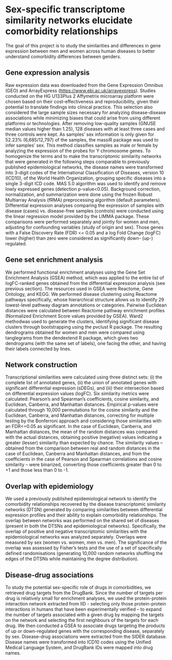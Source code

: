 # Sex-specific transcriptome similarity networks elucidate comorbidity relationships
The goal of this project is to study the similarities and differences in gene expression between men and women across human diseases to better understand comorbidity differences between genders.

## Gene expression analysis
Raw expression data was downloaded from the Gene Expression Omnibus (GEO) and ArrayExpress (https://www.ebi.ac.uk/arrayexpress). Studies conducted on the HG U133Plus 2 Affymetrix microarray platform were chosen based on their cost-effectiveness and reproducibility, given their potential to translate findings into clinical practice. This selection also considered the large sample sizes necessary for analyzing disease-disease associations while minimizing biases that could arise from using different platforms or technologies. After removing low-quality samples (GNUSE median values higher than 1.25), 128 diseases with at least three cases and three controls were kept. As samples’ sex information is only given for 52.23% (6,685/12,797) of the samples, the massiR package was used to infer samples’ sex. This method classifies samples as male or female by analyzing the expression of the probes for Y chromosome genes. To homogenize the terms and to make the transcriptomic similarity networks that were generated in the following steps comparable to previously published epidemiological networks, the disease names were transformed into 3-digit codes of the International Classification of Diseases, version 10 (ICD10), of the World Health Organization, grouping specific diseases into a single 3-digit ICD code. MAS 5.0 algorithm was used to identify and remove lowly expressed genes (detection p-value<0.05). Background correction, normalization, and summarization were done using the frozen Robust Multiarray Analysis (fRMA) preprocessing algorithm (default parameters). Differential expression analyses comparing the expression of samples with disease (cases) vs. disease-free samples (controls) were conducted using the linear regression model provided by the LIMMA package. These comparisons were performed separately and jointly for women and men, adjusting for confounding variables (study of origin and sex). Those genes with a False Discovery Rate (FDR) <= 0.05 and a log Fold Change (logFC) lower (higher) than zero were considered as significantly down- (up-) regulated.
 
## Gene set enrichment analysis
We performed functional enrichment analyses using the Gene Set Enrichment Analysis (GSEA) method, which was applied to the entire list of logFC-ranked genes obtained from the differential expression analysis (see previous section). The resources used in GSEA were Reactome, Gene Ontology, and KEGG. We performed disease clustering using Reactome pathways specifically, whose hierarchical structure allows us to identify 29 lowest-level pathway diagram annotations or categories. Pairwise Euclidean distances were calculated between Reactome pathway enrichment profiles (Normalized Enrichment Score values provided by GSEA). Ward2 methodwas used to generate the clusters, identifying significant disease clusters through bootstrapping using the pvclust R package. The resulting dendrograms obtained for women and men were compared using tanglegrams from the dendextend R package, which gives two dendrograms (with the same set of labels), one facing the other, and having their labels connected by lines.
 
## Network construction
Transcriptional similarities were calculated using three distinct sets: (i) the complete list of annotated genes, (ii) the union of annotated genes with significant differential expression (sDEGs), and (iii) their intersection based on differential expression values (logFC). Six similarity metrics were calculated: Pearson’s and Spearman’s coefficients, cosine similarity, and Euclidean, Canberra, and Manhattan distances. Empirical p-values were calculated through 10,000 permutations for the cosine similarity and the Euclidean, Canberra, and Manhattan distances, correcting for multiple testing by the Bonferroni approach and considering those similarities with an FDR<=0.05 as significant. In the case of Euclidean, Canberra, and Manhattan distances, the mean of the random distances was compared with the actual distances, obtaining positive (negative) values indicating a greater (lesser) similarity than expected by chance. The similarity values – obtained from the comparison between real and random distances in the case of Euclidean, Canberra and Manhattan distances, and from the coefficients in the case of Pearson and Spearman correlations and cosine similarity – were binarized, converting those coefficients greater than 0 to +1 and those less than 0 to -1.
 
## Overlap with epidemiology
We used a previously published epidemiological network to identify the comorbidity relationships recovered by the disease transcriptomic similarity networks (DTSN) generated by comparing similarities between differential expression profiles and their ability to explain comorbidity relationships.
The overlap between networks was performed on the shared set of diseases (present in both the DTSNs and epidemiological networks). Specifically, the overlap of positive and negative transcriptomic similarities with the epidemiological networks was analyzed separately. Overlaps were measured by sex (women vs. women, men vs. men). The significance of the overlap was assessed by Fisher’s tests and the use of a set of specifically defined randomisations (generating 10,000 random networks shuffling the edges of the DTSNs while maintaining the degree distribution).
 
## Disease-drug associations
To study the potential sex-specific role of drugs in comorbidities, we retrieved drug targets from the DrugBank. Since the number of targets per drug is relatively small for enrichment analyses, we used the protein-protein interaction network extracted from IID - selecting only those protein-protein interactions in humans that have been experimentally verified – to expand the number of targets associated with a given drug by mapping the targets on the network and selecting the first neighbours of the targets for each drug. We then conducted a GSEA to associate drugs targeting the products of up or down-regulated genes with the corresponding disease, separately by sex. Disease-drug associations were extracted from the SIDER database. Disease names were transformed into ICD10 codes using the Unified Medical Language System, and DrugBank IDs were mapped into drug names.
